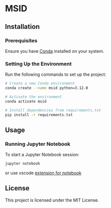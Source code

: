 # MSID
## Installation

### Prerequisites
Ensure you have [Conda](https://docs.conda.io/en/latest/) installed on your system.

### Setting Up the Environment
Run the following commands to set up the project:

```bash
# Create a new Conda environment
conda create --name msid python=3.12.0

# Activate the environment
conda activate msid

# Install dependencies from requirements.txt
pip install -r requirements.txt
```

## Usage
### Running Jupyter Notebook
To start a Jupyter Notebook session:
```bash
jupyter notebook
```
or use vscode [extension for notebook](https://code.visualstudio.com/docs/datascience/jupyter-notebooks)

## License
This project is licensed under the MIT License.
